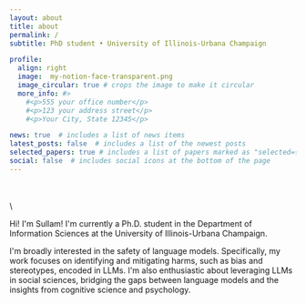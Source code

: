 ```yaml
---
layout: about
title: about
permalink: /
subtitle: PhD student • University of Illinois-Urbana Champaign

profile:
  align: right
  image:  my-notion-face-transparent.png
  image_circular: true # crops the image to make it circular
  more_info: #>
    #<p>555 your office number</p>
    #<p>123 your address street</p>
    #<p>Your City, State 12345</p>

news: true  # includes a list of news items
latest_posts: false  # includes a list of the newest posts
selected_papers: true # includes a list of papers marked as "selected={true}"
social: false  # includes social icons at the bottom of the page
---
```

\
\
\

         
Hi! I'm Sullam! I'm currently a Ph.D. student in the Department of Information Sciences at the University of Illinois-Urbana Champaign. 

I'm broadly interested in the safety of language models. Specifically, my work focuses on identifying and mitigating harms, such as bias and stereotypes, encoded in LLMs. I'm also enthusiastic about leveraging LLMs in social sciences, bridging the gaps between language models and the insights from cognitive science and psychology.

<!--
Write your biography here. Tell the world about yourself. Link to your favorite [subreddit](http://reddit.com). You can put a picture in, too. The code is already in, just name your picture `prof_pic.jpg` and put it in the `img/` folder.

Put your address / P.O. box / other info right below your picture. You can also disable any of these elements by editing `profile` property of the YAML header of your `_pages/about.md`. Edit `_bibliography/papers.bib` and Jekyll will render your [publications page](/al-folio/publications/) automatically.

Link to your social media connections, too. This theme is set up to use [Font Awesome icons](http://fortawesome.github.io/Font-Awesome/) and [Academicons](https://jpswalsh.github.io/academicons/), like the ones below. Add your Facebook, Twitter, LinkedIn, Google Scholar, or just disable all of them.
-->
